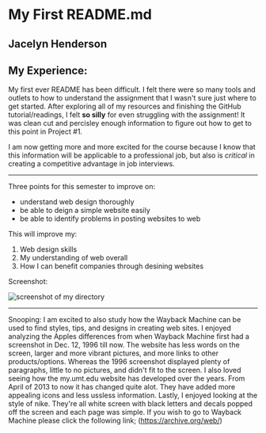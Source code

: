 # My First README.md
## Jacelyn Henderson
## My Experience:

 My first ever README has been difficult. I felt there were so many tools and outlets to how to understand the assignment that I wasn't sure just where to get started. After exploring all of my resources and finishing the GitHub tutorial/readings, I felt **so silly** for even struggling with the assignment! It was clean cut and percisley enough information to figure out how to get to this point in Project #1.

 I am now getting more and more excited for the course because I know that this information will be applicable to a professional job, but also is *critical* in creating a competitive advantage in job interviews.

---

Three points for this semester to improve on:
- understand web design thoroughly
- be able to deign a simple website easily
- be able to identify problems in posting websites to web

This will improve my:
1. Web design skills
2. My understanding of web overall
3. How I can benefit companies through desining websites

Screenshot:

![screenshot of my directory](./image/screenshot1.png)

---
Snooping:
 I am excited to also study how the Wayback Machine can be used to find styles, tips, and designs in creating web sites. I enjoyed analyzing the Apples differences from when Wayback Machine first had a screenshot in Dec. 12, 1996 till now. The website has less words on the screen, larger and more vibrant pictures, and more links to other products/options. Whereas the 1996 screenshot displayed plenty of paragraphs, little to no pictures, and didn't fit to the screen.
 I also loved seeing how the my.umt.edu website has developed over the years. From April of 2013 to now it has changed quite alot. They have added more appealing icons and less ussless information. Lastly, I enjoyed looking at the style of nike. They're all white screen with black letters and decals popped off the screen and each page was simple. If you wish to go to Wayback Machine please click the following link; (https://archive.org/web/)
